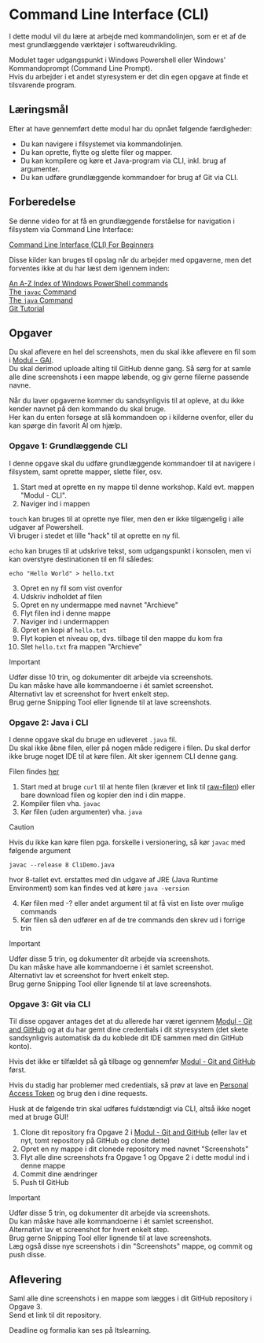 # Command Line Interface (CLI)

I dette modul vil du lære at arbejde med kommandolinjen, som er et af de mest grundlæggende værktøjer i softwareudvikling.

Modulet tager udgangspunkt i Windows Powershell eller Windows' Kommandoprompt (Command Line Prompt).  
Hvis du arbejder i et andet styresystem er det din egen opgave at finde et tilsvarende program.

## Læringsmål
Efter at have gennemført dette modul har du opnået følgende færdigheder:

 - Du kan navigere i filsystemet via kommandolinjen.
 - Du kan oprette, flytte og slette filer og mapper.
 - Du kan kompilere og køre et Java-program via CLI, inkl. brug af argumenter.
 - Du kan udføre grundlæggende kommandoer for brug af Git via CLI.

## Forberedelse

Se denne video for at få en grundlæggende forståelse for navigation i filsystem via Command Line Interface:

[Command Line Interface (CLI) For Beginners](https://www.youtube.com/watch?v=mUXVBMhr7Xg)

Disse kilder kan bruges til opslag når du arbejder med opgaverne, men det forventes ikke at du har læst dem igennem inden:

[An A-Z Index of Windows PowerShell commands](https://ss64.com/ps/)  
[The `javac` Command](https://docs.oracle.com/en/java/javase/17/docs/specs/man/javac.html)  
[The `java` Command](https://docs.oracle.com/en/java/javase/19/docs/specs/man/java.html)  
[Git Tutorial](https://www.w3schools.com/git/default.asp)

## Opgaver

Du skal aflevere en hel del screenshots, men du skal ikke aflevere en fil som i [Modul - GAI](<../Generative AI (GAI)/README.md>).  
Du skal derimod uploade alting til GitHub denne gang. Så sørg for at samle alle dine screenshots i een mappe løbende, og giv gerne filerne passende navne.

Når du laver opgaverne kommer du sandsynligvis til at opleve, at du ikke kender navnet på den kommando du skal bruge.  
Her kan du enten forsøge at slå kommandoen op i kilderne ovenfor, eller du kan spørge din favorit AI om hjælp.

### Opgave 1: Grundlæggende CLI

I denne opgave skal du udføre grundlæggende kommandoer til at navigere i filsystem, samt oprette mapper, slette filer, osv.

1. Start med at oprette en ny mappe til denne workshop. Kald evt. mappen "Modul - CLI".
2. Naviger ind i mappen

`touch` kan bruges til at oprette nye filer, men den er ikke tilgængelig i alle udgaver af Powershell.  
Vi bruger i stedet et lille "hack" til at oprette en ny fil.  

`echo` kan bruges til at udskrive tekst, som udgangspunkt i konsolen, men vi kan overstyre destinationen til en fil således:

```cli
echo "Hello World" > hello.txt
```

3. Opret en ny fil som vist ovenfor
4. Udskriv indholdet af filen
5. Opret en ny undermappe med navnet "Archieve"
6. Flyt filen ind i denne mappe
7. Naviger ind i undermappen
8. Opret en kopi af `hello.txt`
9. Flyt kopien et niveau op, dvs. tilbage til den mappe du kom fra
10. Slet `hello.txt` fra mappen "Archieve"

> [!IMPORTANT]  
> Udfør disse 10 trin, og dokumenter dit arbejde via screenshots.  
> Du kan måske have alle kommandoerne i ét samlet screenshot.  
> Alternativt lav et screenshot for hvert enkelt step.  
> Brug gerne Snipping Tool eller lignende til at lave screenshots.

### Opgave 2: Java i CLI

I denne opgave skal du bruge en udleveret `.java` fil.  
Du skal ikke åbne filen, eller på nogen måde redigere i filen. Du skal derfor ikke bruge noget IDE til at køre filen. Alt sker igennem CLI denne gang.

Filen findes [her](CliDemo.java)

1. Start med at bruge `curl` til at hente filen (kræver et link til [raw-filen](https://github.com/MichaelViuff/WS1/raw/refs/heads/main/Command%20Line%20Interface%20(CLI)/CliDemo.java)) eller bare download filen og kopier den ind i din mappe.  
2. Kompiler filen vha. `javac`
3. Kør filen (uden argumenter) vha. `java`

> [!CAUTION]
> Hvis du ikke kan køre filen pga. forskelle i versionering, så kør `javac` med følgende argument
> ```cli
> javac --release 8 CliDemo.java
> ```
> hvor 8-tallet evt. erstattes med din udgave af JRE (Java Runtime Environment)
> som kan findes ved at køre `java -version`

4. Kør filen med -? eller andet argument til at få vist en liste over mulige commands
5. Kør filen så den udfører en af de tre commands den skrev ud i forrige trin

> [!IMPORTANT]  
> Udfør disse 5 trin, og dokumenter dit arbejde via screenshots.  
> Du kan måske have alle kommandoerne i ét samlet screenshot.  
> Alternativt lav et screenshot for hvert enkelt step.  
> Brug gerne Snipping Tool eller lignende til at lave screenshots.

### Opgave 3: Git via CLI

Til disse opgaver antages det at du allerede har været igennem [Modul - Git and GitHub](<../Git and GitHub/README.md>) og at du har gemt dine credentials i dit styresystem (det skete sandsynligvis automatisk da du koblede dit IDE sammen med din GitHub konto).

Hvis det ikke er tilfældet så gå tilbage og gennemfør [Modul - Git and GitHub](<../Git and GitHub/README.md>) først.

Hvis du stadig har problemer med credentials, så prøv at lave en [Personal Access Token](https://medium.com/@irfankaraman/how-to-create-a-personal-access-token-pat-for-your-github-account-d686a7890a33) og brug den i dine requests.

Husk at de følgende trin skal udføres fuldstændigt via CLI, altså ikke noget med at bruge GUI!

  1. Clone dit repository fra Opgave 2 i [Modul - Git and GitHub](<../Git and GitHub/README.md>) (eller lav et nyt, tomt repository på GitHub og clone dette)
  2. Opret en ny mappe i dit clonede repository med navnet "Screenshots"
  3. Flyt alle dine screenshots fra Opgave 1 og Opgave 2 i dette modul ind i denne mappe
  4. Commit dine ændringer
  5. Push til GitHub

> [!IMPORTANT]
> Udfør disse 5 trin, og dokumenter dit arbejde via screenshots.  
> Du kan måske have alle kommandoerne i ét samlet screenshot.  
> Alternativt lav et screenshot for hvert enkelt step.  
> Brug gerne Snipping Tool eller lignende til at lave screenshots.  
> Læg også disse nye screenshots i din "Screenshots" mappe, og commit og push disse.

## Aflevering

Saml alle dine screenshots i en mappe som lægges i dit GitHub repository i Opgave 3.  
Send et link til dit repository.

Deadline og formalia kan ses på Itslearning.
